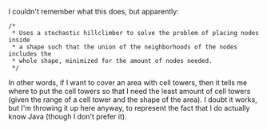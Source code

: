 I couldn't remember what this does, but apparently:

    /*
     * Uses a stochastic hillclimber to solve the problem of placing nodes inside
     * a shape such that the union of the neighborhoods of the nodes includes the
     * whole shape, minimized for the amount of nodes needed.
     */

In other words, if I want to cover an area with cell towers, then it
tells me where to put the cell towers so that I need the least amount of
cell towers (given the range of a cell tower and the shape of the area).
I doubt it works, but I'm throwing it up here anyway, to represent the fact
that I do actually know Java (though I don't prefer it).

